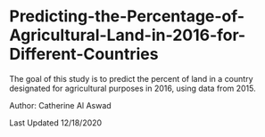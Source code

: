 # Predicting-the-Percentage-of-Agricultural-Land-in-2016-for-Different-Countries
The goal of this study is to predict the percent of land in a country designated for agricultural purposes in 2016, using data from 2015.

Author: Catherine Al Aswad

Last Updated 12/18/2020
